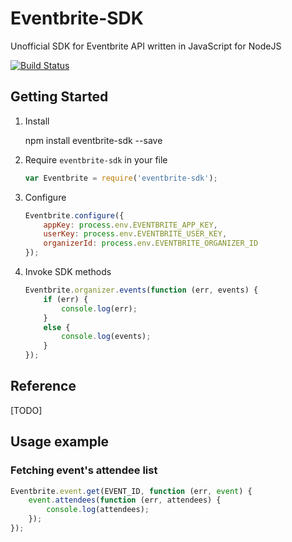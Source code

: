# Eventbrite-SDK

Unofficial SDK for Eventbrite API written in JavaScript for NodeJS

[![Build Status](https://travis-ci.org/agurz/Eventbrite-SDK.svg?branch=master)](https://travis-ci.org/agurz/Eventbrite-SDK)

## Getting Started

1. Install

    npm install eventbrite-sdk --save

2. Require `eventbrite-sdk` in your file

    ```javascript
    var Eventbrite = require('eventbrite-sdk');
    ```
        
3. Configure

    ```javascript
    Eventbrite.configure({
        appKey: process.env.EVENTBRITE_APP_KEY,
        userKey: process.env.EVENTBRITE_USER_KEY,
        organizerId: process.env.EVENTBRITE_ORGANIZER_ID
    });
    ```
                
4. Invoke SDK methods

    ```javascript
    Eventbrite.organizer.events(function (err, events) {
        if (err) {
            console.log(err);
        }
        else {
            console.log(events);
        }
    });
    ```
    
## Reference

[TODO]

## Usage example

### Fetching event's attendee list

```javascript
Eventbrite.event.get(EVENT_ID, function (err, event) {
    event.attendees(function (err, attendees) {
        console.log(attendees);
    });
});
```

        
